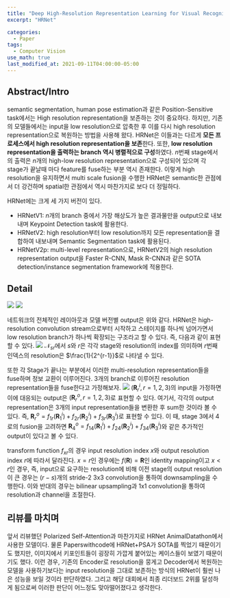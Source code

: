 ```yaml
---
title: "Deep High-Resolution Representation Learning for Visual Recognition"
excerpt: "HRNet"

categories:
  - Paper
tags:
  - Computer Vision
use_math: true
last_modified_at: 2021-09-11T04:00:00-05:00
---
```


## Abstract/Intro

semantic segmentation, human pose estimation과 같은 Position-Sensitive task에서는 High resolution representation을 보존하는 것이 중요하다. 하지만, 기존의 모델들에서는 input을 low resolution으로 압축한 후 이를 다시 high resolution representation으로 복원하는 방법을 사용해 왔다.
HRNet은 이들과는 다르게 **모든 프로세스에서 high resolution representation을 보존**한다. 또한, **low resolution representation을 출력하는 branch 역시 병렬적으로 구성**하였다. $n$번째 stage에서의 출력은 $n$개의 high-low resolution representation으로 구성되어 있으며 각 stage가 끝날때 마다 feature를 fuse하는 부분 역시 존재한다. 이렇게 high resolution을 유지하면서 multi scale fusion을 수행한 HRNet은 semantic한 관점에서 더 강건하며 spatial한 관점에서 역시 마찬가지로 보다 더 정밀하다.

HRNet에는 크게 세 가지 버전이 있다.

- HRNetV1: $n$개의 branch 중에서 가장 해상도가 높은 결과물만을 output으로 내보내며 Keypoint Detection task에 활용한다.
- HRNetV2: high resolution부터 low resolution까지 모든 representation을 결합하여 내보내며 Semantic Segmentation task에 활용된다.
- HRNetV2p: multi-level representation으로, HRNetV2의 high resolution representation output을 Faster R-CNN, Mask R-CNN과 같은 SOTA detection/instance segmentation framework에 적용한다.

## Detail

![](https://images.velog.io/images/shjas94/post/63d08f01-515e-487a-b254-00e109c975d3/image.png)
![](https://images.velog.io/images/shjas94/post/45b26287-fb50-4974-98f5-0bf46dc62f95/image.png)

네트워크의 전체적인 레이아웃과 모델 버전별 output은 위와 같다.
HRNet은 high-resolution convolution stream으로부터 시작하고 스테이지를 하나씩 넘어가면서 low resolution branch가 하나씩 확장되는 구조라고 할 수 있다. 즉, 다음과 같이 표현할 수 있다.
![](https://images.velog.io/images/shjas94/post/01da0c87-7d2c-4f36-95d4-3a40e43b2390/image.png)
$\mathcal{N}_{sr}$에서 $s$와 $r$은 각각 stage와 resolution의 index를 의미하며 $r$번째 인덱스의 resolution은 $\frac{1}{2^{r-1}}$로 나타낼 수 있다.

또한 각 Stage가 끝나는 부분에서 이러한 multi-resolution representation들을 fuse하며 정보 교환이 이루어진다. 3개의 branch로 이루어진 resolution representation들을 fuse한다고 가정해보자.
![](https://images.velog.io/images/shjas94/post/5619da67-4091-41a2-892b-f785452a7529/image.png)
$({\mathbf{R}_r^i, r=1,2,3})$의 input을 가정하면 이에 대응되는 output은 $({\mathbf{R}_r^o, r=1,2,3})$로 표현할 수 있다.
여기서, 각각의 output representation은 3개의 input representation들을 변환한 후 sum한 것이라 볼 수 있다. 즉, $\mathbf{R}^o_r = f_{1r}(\mathbf{R}_1^i)+f_{2r}(\mathbf{R}_2^i)+f_{3r}(\mathbf{R}_3^i)$로 표현할 수 있다. 이 때, stage 3에서 4로의 fusion을 고려하면 $\mathbf{R}^o_4 = f_{14}(\mathbf{R}_1^i)+f_{24}(\mathbf{R}_2^i)+f_{34}(\mathbf{R}_3^i)$와 같은 추가적인 output이 있다고 볼 수 있다.

transform function $f_{xr}$의 경우 input resolution index $x$와 output resolution index $r$에 따라서 달라진다. $x = r$인 경우에는 $f(\mathbf{R}) = \mathbf{R}$인 identity mapping이고 $x < r$인 경우, 즉, input으로 요구하는 resolution에 비해 이전 stage의 output resolution이 큰 경우는 $(r-s)$개의 stride-2 3x3 convolution을 통하여 downsampling을 수행한다. 이와 반대의 경우는 bilinear upsampling과 1x1 convolution을 통하여 resolution과 channel을 조절한다.

## 리뷰를 마치며

앞서 리뷰했던 Polarized Self-Attention과 마찬가지로 HRNet AnimalDatathon에서 사용한 모델이다. 물론 Paperswithcode에 HRNet+PSA가 SOTA를 찍었기 때문이기도 했지만, 이미지에서 키포인트들이 굉장히 가깝게 붙어있는 케이스들이 보였기 때문이기도 했다. 이런 경우, 기존의 Encoder로 resolution을 뭉게고 Decoder에서 복원하는 모델을 사용하기보다는 input resolution을 그대로 보존하는 방식의 HRNet이 훨씬 나은 성능을 보일 것이라 판단하였다. 그리고 해당 대회에서 최종 리더보드 2위를 달성하게 됨으로써 이러한 판단이 어느정도 맞아떨어졌다고 생각한다.
